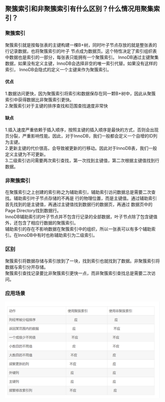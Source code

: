 ## 聚簇索引和非聚簇索引有什么区别？什么情况用聚集索引？


### 聚簇索引
聚簇索引就是按每张表的主键构建一棵B+树，同时叶子节点存放的就是整张表的行记录数据，也将聚簇索引的叶子
节点成为数据页。这个特性决定了索引组织表中数据也是索引的一部分，每张表只能拥有一个聚簇索引。
InnoDB通过主键聚集数据，如果没有定义主键，InnoDB会选择非空的唯一索引代替。如果没有这样的索引，
InnoDB会隐式的定义一个主键来作为聚簇索引。  
#### 优点
1.数据访问更快，因为聚簇索引将索引和数据保存在同一颗B+树中，因此从聚簇索引中获得数据比非聚簇索引更快。  
2.聚簇索引对于主键的排序查找和范围查找速度非常快
#### 缺点
1.插入速度严重依赖于插入顺序，按照主键的插入顺序是最快的方式，否则会出现页分裂，严重影响性能。因此，对于InnoDB，我们一般都会定义一个自增的ID列为主键。  
2.更新主键的代价很高，会导致被更新的行移动。因此对于InnoDB表，我们一般定义主键为不可更新。  
3.二级索引访问需要两次索引查找，第一次找到主键值，第二次根据主键值找到行数据。

### 非聚簇索引
在聚簇索引之上创建的索引称之为辅助索引，辅助索引访问数据总是需要二次查找。辅助索引叶子节点存储的不再是
行的物理位置，而是主键值。通过辅助索引首先找到的是主键值，再通过主键值找到数据行的数据页，再通过
数据页中的Page Directory找到数据行。  
InnoDB辅助索引的叶子节点并不包含行记录的全部数据，叶子节点除了包含键值外，还包含了相应行数据的聚簇索引。  
辅助索引的存在不影响数据在聚簇索引中的组织，所以一张表可以有多个辅助索引。在InnoDB中有时也称辅助索引为二级索引。  

### 区别
聚簇索引将数据存储与索引放到了一块，找到索引也就找到了数据。非聚簇索引将数据与索引分开存储。  
聚簇索引查找记录要比非聚簇索引更快一点，而非聚簇索引查找总是需要二次访问。

### 应用场景
![聚簇索引和非聚簇索引的应用场景.png](聚簇索引和非聚簇索引的应用场景.png)


